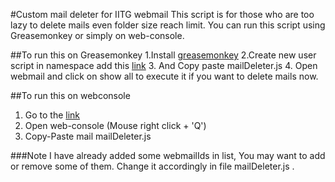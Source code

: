 #Custom mail deleter for IITG webmail
This script is for those who are too lazy to delete mails even folder size reach limit.
You can run this script using Greasemonkey or simply on web-console.

##To run this on Greasemonkey
  1.Install [greasemonkey](https://addons.mozilla.org/en-US/firefox/addon/greasemonkey/)
  2.Create new user script in namespace add this [link](https://webmail.iitg.ernet.in/src/right_main.php?PG_SHOWALL=1&use_mailbox_cache=1&startMessage=1&mailbox=INBOX)
  3. And Copy paste mailDeleter.js
  4. Open webmail and click on show all to execute it if you want to delete mails now.

##To run this on webconsole
  1. Go to the [link](https://webmail.iitg.ernet.in/src/right_main.php?PG_SHOWALL=1&use_mailbox_cache=1&startMessage=1&mailbox=INBOX)
  2. Open web-console (Mouse right click + 'Q')
  3. Copy-Paste mail mailDeleter.js

###Note	
	I have already added some webmailIds in list,  You may want to add or remove some of them. Change it accordingly in file mailDeleter.js .

  